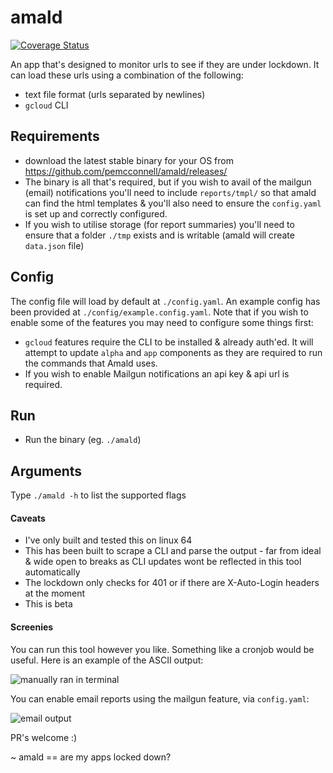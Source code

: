 # amald
[![Coverage Status](https://coveralls.io/repos/pemcconnell/amald/badge.svg?branch=master&service=github)](https://coveralls.io/github/pemcconnell/amald?branch=master)

An app that's designed to monitor urls to see if they are under lockdown. It 
can load these urls using a combination of the following:

- text file format (urls separated by newlines)
- `gcloud` CLI

## Requirements

- download the latest stable binary for your OS from 
https://github.com/pemcconnell/amald/releases/ 
- The binary is all that's required, but if you wish to avail of the mailgun (email) notifications you'll need to include `reports/tmpl/` so that amald can find the html templates & you'll also need to ensure the `config.yaml` is set up and correctly configured.
- If you wish to utilise storage (for report summaries) you'll need to ensure that a folder `./tmp` exists and is writable (amald will create `data.json` file)

## Config

The config file will load by default at `./config.yaml`. An example config has 
been provided at `./config/example.config.yaml`. Note that if you wish to enable some of
the features you may need to configure some things first:

- `gcloud` features require the CLI to be installed & already auth'ed. It will
attempt to update `alpha` and `app` components as they are required to run
the commands that Amald uses.
- If you wish to enable Mailgun notifications an api key & api url is required.

## Run

- Run the binary (eg. `./amald`)

## Arguments

Type `./amald -h` to list the supported flags

#### Caveats

- I've only built and tested this on linux 64
- This has been built to scrape a CLI and parse the output - far from ideal & 
wide open to breaks as CLI updates wont be reflected in this tool automatically
- The lockdown only checks for 401 or if there are X-Auto-Login headers at the 
moment
- This is beta 

#### Screenies

You can run this tool however you like. Something like a cronjob would be 
useful. Here is an example of the ASCII output:

![manually ran in terminal](https://cloud.githubusercontent.com/assets/641429/6988095/be0a5bda-da45-11e4-99ff-dd90b5459d44.png)

You can enable email reports using the mailgun feature, via `config.yaml`:

![email output](https://cloud.githubusercontent.com/assets/641429/6988094/be04cb84-da45-11e4-86c8-582440802a02.png)

PR's welcome :)


~ amald == are my apps locked down?
